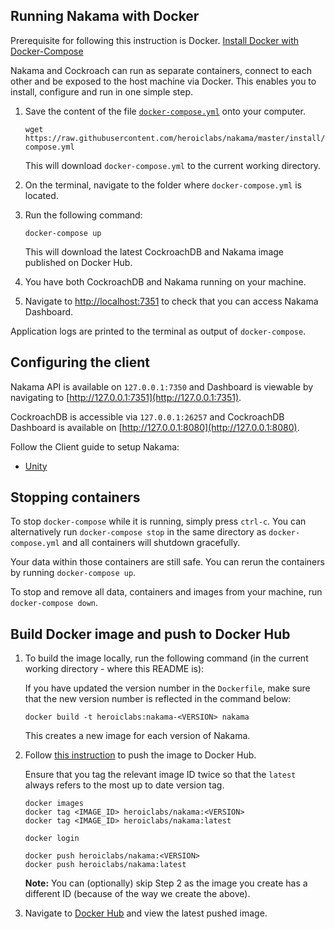 ## Running Nakama with Docker

Prerequisite for following this instruction is Docker. [Install Docker with Docker-Compose](https://docs.docker.com/engine/installation/)

Nakama and Cockroach can run as separate containers, connect to each other and be exposed to the host machine via Docker. This enables you to install, configure and run in one simple step.

1. Save the content of the file [`docker-compose.yml`](https://raw.githubusercontent.com/heroiclabs/nakama/master/install/docker/docker-compose.yml) onto your computer.

   ```
   wget https://raw.githubusercontent.com/heroiclabs/nakama/master/install/docker/docker-compose.yml
   ```

   This will download `docker-compose.yml` to the current working directory.

2. On the terminal, navigate to the folder where `docker-compose.yml` is located.
3. Run the following command:

    ```
    docker-compose up
    ```

    This will download the latest CockroachDB and Nakama image published on Docker Hub.

4. You have both CockroachDB and Nakama running on your machine.
5. Navigate to [http://localhost:7351](http://localhost:7351) to check that you can access Nakama Dashboard.

Application logs are printed to the terminal as output of `docker-compose`.

## Configuring the client

Nakama API is available on `127.0.0.1:7350` and Dashboard is viewable by navigating to [http://127.0.0.1:7351](http://127.0.0.1:7351).

CockroachDB is accessible via `127.0.0.1:26257` and CockroachDB Dashboard is available on [http://127.0.0.1:8080](http://127.0.0.1:8080).

Follow the Client guide to setup Nakama:

- [Unity](https://heroiclabs.com/docs/clients/unity/)

## Stopping containers

To stop `docker-compose` while it is running, simply press `ctrl-c`. You can alternatively run `docker-compose stop` in the same directory as `docker-compose.yml` and all containers will shutdown gracefully.

Your data within those containers are still safe. You can rerun the containers by running `docker-compose up`.

To stop and remove all data, containers and images from your machine, run `docker-compose down`.

## Build Docker image and push to Docker Hub

1. To build the image locally, run the following command (in the current working directory - where this README is):

   If you have updated the version number in the `Dockerfile`, make sure that the new version number is reflected in the command below:

   ```
   docker build -t heroiclabs:nakama-<VERSION> nakama
   ```

   This creates a new image for each version of Nakama.

2. Follow [this instruction](https://docs.docker.com/engine/getstarted/step_six/) to push the image to Docker Hub.

   Ensure that you tag the relevant image ID twice so that the `latest` always refers to the most up to date version tag.

   ```
   docker images
   docker tag <IMAGE_ID> heroiclabs/nakama:<VERSION>
   docker tag <IMAGE_ID> heroiclabs/nakama:latest
   ```

   ```
   docker login
   ```

   ```
   docker push heroiclabs/nakama:<VERSION>
   docker push heroiclabs/nakama:latest
   ```

   **Note:** You can (optionally) skip Step 2 as the image you create has a different ID (because of the way we create the above).

3. Navigate to [Docker Hub](https://hub.docker.com/r/heroiclabs/nakama/tags/) and view the latest pushed image.
